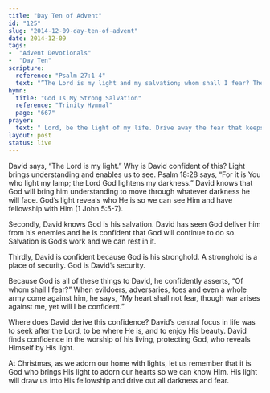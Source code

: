 ```yaml
---
title: "Day Ten of Advent"
id: "125"
slug: "2014-12-09-day-ten-of-advent"
date: 2014-12-09
tags:
-  "Advent Devotionals"
-  "Day Ten"
scripture:
  reference: "Psalm 27:1-4"
  text: "”The Lord is my light and my salvation; whom shall I fear? The Lord is the stronghold of my life; of whom shall I be afraid? When evildoers assail me to eat up my flesh, my adversaries and foes, it is they who stumble and fall. Though an army encamp against me, my heart shall not fear; though war arise against me, yet I will be confident. One thing have I asked of the Lord, that will I seek after: that I may dwell in the house of the Lord all the days of my life, to gaze upon the beauty of the Lord and to inquire in His temple.”"
hymn:
  title: "God Is My Strong Salvation"
  reference: "Trinity Hymnal"
  page: "667"
prayer:
  text: " Lord, be the light of my life. Drive away the fear that keeps me from trusting You with all the struggles and foes in my life. Thank You for Your presence, Your protection, and Your beauty, for they give me confidence. Amen."
layout: post
status: live
---
```


David says, “The Lord is my light.” Why is David confident of this? Light brings understanding and enables us to see. Psalm 18:28 says, “For it is You who light my lamp; the Lord God lightens my darkness.” David knows that God will bring him understanding to move through whatever darkness he will face. God’s light reveals who He is so we can see Him and have fellowship with Him (1 John 5:5-7).

Secondly, David knows God is his salvation. David has seen God deliver him from his enemies and he is confident that God will continue to do so. Salvation is God’s work and we can rest in it.

Thirdly, David is confident because God is his stronghold. A stronghold is a place of security. God is David’s security.

Because God is all of these things to David, he confidently asserts, “Of whom shall I fear?” When evildoers, adversaries, foes and even a whole army come against him, he says, “My heart shall not fear, though war arises against me, yet will I be confident.”

Where does David derive this confidence? David’s central focus in life was to seek after the Lord, to be where He is, and to enjoy His beauty. David finds confidence in the worship of his living, protecting God, who reveals Himself by His light.

At Christmas, as we adorn our home with lights, let us remember that it is God who brings His light to adorn our hearts so we can know Him. His light will draw us into His fellowship and drive out all darkness and fear.
